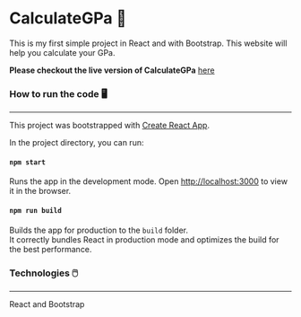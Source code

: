 # CalculateGPa 🏫
This is my first simple project in React and with Bootstrap. This website will help you calculate your GPa. 

__Please checkout the live version of CalculateGPa__ [here](https://hannesbrinklert.github.io/CalculateGPa/)

### How to run the code 🖥️
<hr>

This project was bootstrapped with [Create React App](https://github.com/facebook/create-react-app).

In the project directory, you can run:

#### `npm start`

Runs the app in the development mode.
Open [http://localhost:3000](http://localhost:3000) to view it in the browser.

#### `npm run build`

Builds the app for production to the `build` folder.<br />
It correctly bundles React in production mode and optimizes the build for the best performance.

### Technologies 🖱️
<hr>
React and Bootstrap
